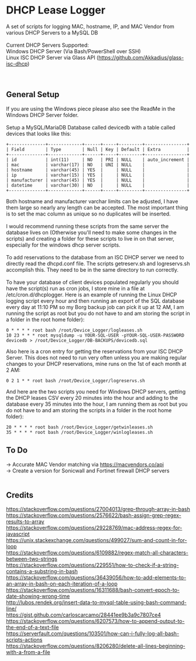 # DHCP Lease Logger
A set of scripts for logging MAC, hostname, IP, and MAC Vendor from various DHCP Servers to a MySQL DB
<br><br>
Current DHCP Servers Supported:<br>
Windows DHCP Server (Via Bash/PowerShell over SSH)<br>
Linux ISC DHCP Server via Glass API (https://github.com/Akkadius/glass-isc-dhcp)<br>
<br><br>
## General Setup<br>
If you are using the Windows piece please also see the ReadMe in the Windows DHCP Server folder.<br><br>
Setup a MySQL/MariaDB Database called devicedb with a table called devices that looks like this:<br>
```
+--------------+-------------+------+-----+---------+----------------+
| Field        | Type        | Null | Key | Default | Extra          |
+--------------+-------------+------+-----+---------+----------------+
| id           | int(11)     | NO   | PRI | NULL    | auto_increment |
| mac          | varchar(17) | NO   | UNI | NULL    |                |
| hostname     | varchar(45) | YES  |     | NULL    |                |
| ip           | varchar(15) | YES  |     | NULL    |                |
| manufacturer | varchar(45) | YES  |     | NULL    |                |
| datetime     | varchar(30) | NO   |     | NULL    |                |
+--------------+-------------+------+-----+---------+----------------+
```
Both hostname and manufacturer varchar limits can be adjusted, I have them large so nearly any length can be accepted. The most important thing is to set the mac column as unique so no duplicates will be inserted.<br><br>
I would recommend running these scripts from the same server the database lives on (Otherwise you'll need to make some changes in the scripts) and creating a folder for these scripts to live in on that server, especially for the windows dhcp server scripts.<br><br>
To add reservations to the database from an ISC DHCP server we need to directly read the dhcpd.conf file. The scripts getreserv.sh and logreservs.sh accomplish this. They need to be in the same directory to run correctly.<br><br>
To have your database of client devices populated regularly you should have the script(s) run as cron jobs, I store mine in a file at /etc/cron.d/dhcplogger. Here is an example of running the Linux DHCP logging script every hour and then running an export of the SQL database every day at 11:10 PM so my Borg backup job can pick it up at 12 AM, I am running the script as root but you do not have to and am storing the script in a folder in the root home folder):
```
0 * * * * root bash /root/Device_Logger/logleases.sh
10 23 * * * root mysqldump -u YOUR-SQL-USER -pYOUR-SQL-USER-PASSWORD devicedb > /root/Device_Logger/DB-BACKUPS/devicedb.sql
```
Also here is a cron entry for getting the reservations from your ISC DHCP Server. This does not need to run very often unless you are making regular changes to your DHCP reservations, mine runs on the 1st of each month at 2 AM:
```
0 2 1 * * root bash /root/Device_Logger/logreservs.sh
```

And here are the two scripts you need for Windows DHCP servers, getting the DHCP leases CSV every 20 minutes into the hour and adding to the database every 35 minutes into the hour, I am running them as root but you do not have to and am storing the scripts in a folder in the root home folder):
```
20 * * * * root bash /root/Device_Logger/getwinleases.sh
35 * * * * root bash /root/Device_Logger/winlogleases.sh
```
## To Do <br>
-> Accurate MAC Vendor matching via https://macvendors.co/api <br>
-> Create a version for Sonicwall and Fortinet firewall DHCP servers<br>
<br>
## Credits<br>
https://stackoverflow.com/questions/27004013/grep-through-array-in-bash<br>
https://stackoverflow.com/questions/2576622/bash-assign-grep-regex-results-to-array<br>
https://stackoverflow.com/questions/29228769/mac-address-regex-for-javascript<br>
https://unix.stackexchange.com/questions/499027/sum-and-count-in-for-loop<br>
https://stackoverflow.com/questions/6109882/regex-match-all-characters-between-two-strings<br>
https://stackoverflow.com/questions/229551/how-to-check-if-a-string-contains-a-substring-in-bash<br>
https://stackoverflow.com/questions/36439056/how-to-add-elements-to-an-array-in-bash-on-each-iteration-of-a-loop<br>
https://stackoverflow.com/questions/16311688/bash-convert-epoch-to-date-showing-wrong-time<br>
http://lubos.rendek.org/insert-data-to-mysql-table-using-bash-command-line/<br>
https://gist.github.com/carloscarcamo/28441ee9b3a9c7807ce4<br>
https://stackoverflow.com/questions/6207573/how-to-append-output-to-the-end-of-a-text-file<br>
https://serverfault.com/questions/103501/how-can-i-fully-log-all-bash-scripts-actions<br>
https://stackoverflow.com/questions/8206280/delete-all-lines-beginning-with-a-from-a-file<br>
